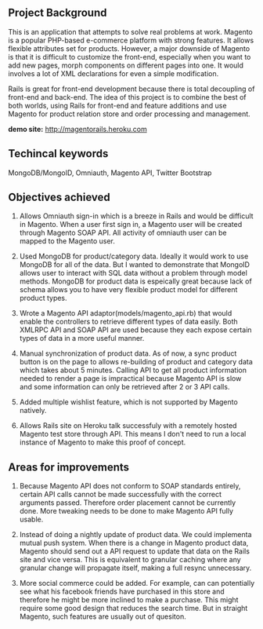 ## Project Background

This is an application that attempts to solve real problems at work. Magento is a popular PHP-based e-commerce platform with strong features. It allows flexible attributes set for products. However, a major downside of Magento is that it is difficult to customize the front-end, especially when you want to add new pages, morph components on different pages into one. It would involves a lot of XML declarations for even a simple modification.

Rails is great for front-end development because there is total decoupling of front-end and back-end. The idea of this project is to combine the best of both worlds, using Rails for front-end and feature additions and use Magento for product relation store and order processing and management.

**demo site:** http://magentorails.heroku.com

## Techincal keywords
MongoDB/MongoID, Omniauth, Magento API, Twitter Bootstrap
  
## Objectives achieved
1. Allows Omniauth sign-in which is a breeze in Rails and would be difficult in Magento. When a user first sign in, a Magento user will be created through Magento SOAP API. All activity of omniauth user can be mapped to the Magento user.

2. Used MongoDB for product/category data. Ideally it would work to use MongoDB for all of the data. But I wanted to demonstrate that MongoID allows user to interact with SQL data without a problem through model methods. MongoDB for product data is espeically great because lack of schema allows you to have very flexible product model for different product types.

3. Wrote a Magento API adaptor(models/magento_api.rb) that would enable the controllers to retrieve different types of data easily. Both XMLRPC API and SOAP API are used because they each expose certain types of data in a more useful manner.

4. Manual synchronization of product data. As of now, a sync product button is on the page to allows re-building of product and category data which takes about 5 minutes. Calling API to get all product information needed to render a page is impractical because Magento API is slow and some information can only be retrieved after 2 or 3 API calls.

5. Added multiple wishlist feature, which is not supported by Magento natively. 

6. Allows Rails site on Heroku talk successfuly with a remotely hosted Magento test store through API. This means I don't need to run a local instance of Magento to make this proof of concept. 


## Areas for improvements
1. Because Magento API does not conform to SOAP standards entirely, certain API calls cannot be made successfully with the correct arguments passed. Therefore order placement cannot be currently done. More tweaking needs to be done to make Magento API fully usable.

2. Instead of doing a nightly update of product data. We could implementa mutual push system. When there is a change in Magento product data, Magento should send out a API request to update that data on the Rails site and vice versa. This is equivalent to granular caching where any granular change will propagate itself, making a full resync unnecessary.
 
3. More social commerce could be added. For example, can can potentially see what his facebook friends have purchased in this store and therefore he might be more inclined to make a purchase. This might require some good design that reduces the search time. But in straight Magento, such features are usually out of quesiton.


